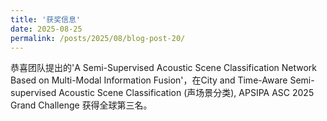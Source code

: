```yaml
---
title: '获奖信息'
date: 2025-08-25
permalink: /posts/2025/08/blog-post-20/
---
```


恭喜团队提出的'A Semi-Supervised Acoustic Scene Classification Network Based on Multi-Modal Information Fusion'，在City and Time-Aware Semi-supervised
Acoustic Scene Classification (声场景分类), APSIPA ASC 2025 Grand Challenge 获得全球第三名。
